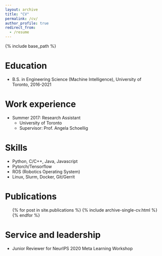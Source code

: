 ```yaml
---
layout: archive
title: "CV"
permalink: /cv/
author_profile: true
redirect_from:
  - /resume
---
```


{% include base_path %}

Education
======
* B.S. in Engineering Science (Machine Intelligence), University of Toronto, 2016-2021

Work experience
======
* Summer 2017: Research Assistant
  * University of Toronto
  * Supervisor: Prof. Angela Schoellig

  
Skills
======
* Python, C/C++, Java, Javascript
* Pytorch/Tensorflow
* ROS (Robotics Operating System)
* Linux, Slurm, Docker, Git/Gerrit

Publications
======
  <ul>{% for post in site.publications %}
    {% include archive-single-cv.html %}
  {% endfor %}</ul>
   
  
Service and leadership
======
* Junior Reviewer for NeurIPS 2020 Meta Learning Workshop
